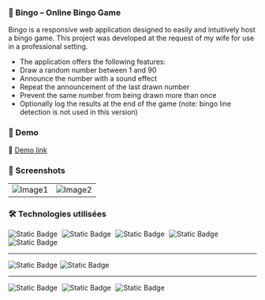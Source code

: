 ### 🍔 Bingo – Online Bingo Game
Bingo is a responsive web application designed to easily and intuitively host a bingo game.
This project was developed at the request of my wife for use in a professional setting.

- The application offers the following features:
- Draw a random number between 1 and 90
- Announce the number with a sound effect
- Repeat the announcement of the last drawn number
- Prevent the same number from being drawn more than once
- Optionally log the results at the end of the game (note: bingo line detection is not used in this version)

### 🚀 Demo
🔗 [Demo link](https://jeux-bingo.vercel.app/)

### 📸 Screenshots
<table>
  <tr>
    <td><img src="https://www.imadeus.be/others/images/bingo-games/Capture.jpg" alt="Image1" /></td>
   <td><img src="https://www.imadeus.be/others/images/bingo-games/Capture2.jpg" alt="Image2" /></td>
  </tr>
</table>  

### 🛠️ Technologies utilisées
<div style="display: inline-block; margin-right: 5px;">
  <img alt="Static Badge" src="https://img.shields.io/badge/frontend%20-%20nextjs%20-%20%233ea9c0?style=for-the-badge">
</div>
<div style="display: inline-block; margin-right: 5px;">
  <img alt="Static Badge" src="https://img.shields.io/badge/frontend%20-%20styled/components%20-purple?style=for-the-badge">
</div>
<div style="display: inline-block; margin-right: 5px;">
  <img alt="Static Badge" src="https://img.shields.io/badge/frontend%20-%20html5%20-%20orange?style=for-the-badge">
</div>
<div style="display: inline-block; margin-right: 5px;">
  <img alt="Static Badge" src="https://img.shields.io/badge/frontend%20-%20scss%20-%20pink?style=for-the-badge">
</div>
<div style="display: inline-block; margin-right: 5px;">
  <img alt="Static Badge" src="https://img.shields.io/badge/frontend%20-%20typescript%20-%20green?style=for-the-badge&color=yellow">
</div>

---

<div style="display: inline-block; margin-right: 5px;">
  <img alt="Static Badge" src="https://img.shields.io/badge/backend%20-%20neon%20-%20%23998fc3?style=for-the-badge">
</div><div style="display: inline-block; margin-right: 5px;">
  <img alt="Static Badge" src="https://img.shields.io/badge/backend%20-%20vercel%20-%20%23e95420?style=for-the-badge">
</div>
  
---

<div style="display: inline-block; margin-right: 5px;">
  <img alt="Static Badge" src="https://img.shields.io/badge/program%20-%20vscode%20-%20%23397ab2?style=for-the-badge">
</div>
<div style="display: inline-block; margin-right: 5px;">
  <img alt="Static Badge" src="https://img.shields.io/badge/program%20-%20git%20-%20%23ffb321?style=for-the-badge">
</div>
<div style="display: inline-block; margin-right: 5px;">
  <img alt="Static Badge" src="https://img.shields.io/badge/program%20-%20github%20-%20red?style=for-the-badge">
</div>


